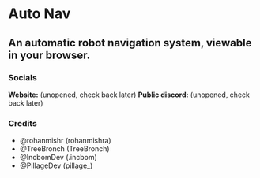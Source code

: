 # Auto Nav
## An automatic robot navigation system, viewable in your browser.

### Socials
**Website:** (unopened, check back later)
**Public discord:** (unopened, check back later)

### Credits
- @rohanmishr (rohanmishra)
- @TreeBronch (TreeBronch)
- @IncbomDev (.incbom)
- @PillageDev (pillage_)

